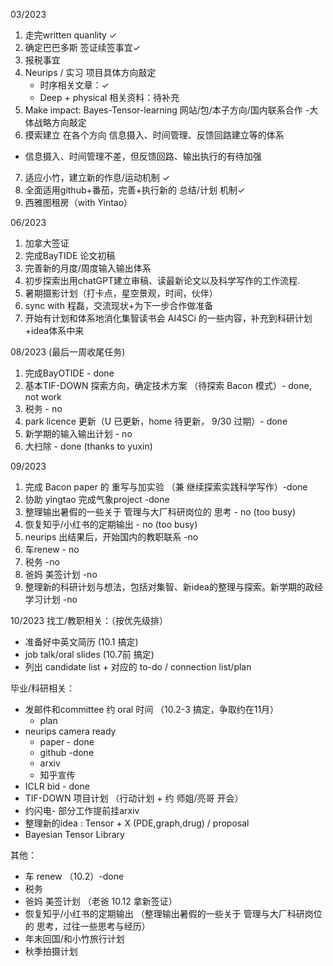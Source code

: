 
03/2023
1.  走完written quanlity &check;
2.  确定巴巴多斯 签证续签事宜&check;
3.  报税事宜
4.  Neurips / 实习 项目具体方向敲定
       - 时序相关文章：&check;
       - Deep + physical 相关资料：待补充
5.  Make impact: Bayes-Tensor-learning 网站/包/本子方向/国内联系合作 -大体战略方向敲定
6.  摸索建立 在各个方向 信息摄入、时间管理、反馈回路建立等的体系
   -   信息摄入、时间管理不差，但反馈回路、输出执行的有待加强
7.  适应小竹，建立新的作息/运动机制 &check;
8.  全面适用github+番茄，完善+执行新的 总结/计划 机制&check;
9.  西雅图租房（with Yintao）

06/2023
1. 加拿大签证
2. 完成BayTIDE 论文初稿
3. 完善新的月度/周度输入输出体系
4. 初步探索出用chatGPT建立审稿、读最新论文以及科学写作的工作流程.
5. 暑期摄影计划（打卡点，星空景观，时间，伙伴）
6. sync with 程磊，交流现状+为下一步合作做准备
7. 开始有计划和体系地消化集智读书会 AI4SCi 的一些内容，补充到科研计划+idea体系中来

08/2023 (最后一周收尾任务)
1. 完成BayOTIDE - done
2. 基本TIF-DOWN 探索方向，确定技术方案 （待探索 Bacon 模式）- done, not work
3. 税务 - no 
4. park licence 更新（U 已更新，home 待更新， 9/30 过期）- done
5. 新学期的输入输出计划 - no
6. 大扫除 - done (thanks to yuxin)

09/2023
1. 完成 Bacon paper 的 重写与加实验 （兼 继续探索实践科学写作）-done
2. 协助 yingtao 完成气象project -done
3. 整理输出暑假的一些关于 管理与大厂科研岗位的 思考 - no (too busy)
4. 恢复知乎/小红书的定期输出  - no (too busy)
5. neurips 出结果后，开始国内的教职联系 -no
6. 车renew - no 
7. 税务 -no
8. 爸妈 美签计划 -no
9. 整理新的科研计划与想法，包括对集智、新idea的整理与探索。新学期的政经学习计划 -no

10/2023
找工/教职相关：（按优先级排）
- 准备好中英文简历 (10.1 搞定)
- job talk/oral slides (10.7前 搞定)
- 列出 candidate list + 对应的 to-do / connection list/plan


毕业/科研相关：
- 发邮件和committee 约 oral 时间 （10.2-3 搞定，争取约在11月）
    - plan 
- neurips camera ready
    - paper - done
    - github -done
    - arxiv 
    -  知乎宣传
- ICLR bid - done
- TIF-DOWN 项目计划 （行动计划 + 约 师姐/亮哥 开会）
- 约闪电- 部分工作提前挂arxiv
- 整理新的idea : Tensor + X (PDE,graph,drug) / proposal 
- Bayesian Tensor Library

其他：
- 车 renew （10.2）-done
- 税务
- 爸妈 美签计划 （老爸 10.12 拿新签证）
- 恢复知乎/小红书的定期输出  （整理输出暑假的一些关于 管理与大厂科研岗位的 思考，过往一些思考与经历）
- 年末回国/和小竹旅行计划
- 秋季拍摄计划




